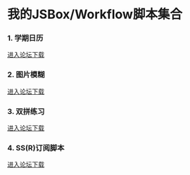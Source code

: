 # 我的JSBox/Workflow脚本集合

### 1. 学期日历
[进入论坛下载](https://jsboxbbs.com/d/86--)

### 2. 图片模糊
[进入论坛下载](https://jsboxbbs.com/d/99--)

### 3. 双拼练习
[进入论坛下载](https://jsboxbbs.com/d/108--)

### 4. SS(R)订阅脚本
[进入论坛下载](https://jsboxbbs.com/d/110-ss-r)
